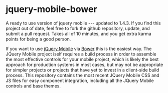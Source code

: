 jquery-mobile-bower
=================

A ready to use version of jquery mobile --- updated to 1.4.3.  If you find this project out of date, feel free to fork the github repository, update, and submit a pull request.  Takes all of 10 minutes, and you get extra karma points for being a good person.


If you want to use [jQuery Mobile](http://jquerymobile.com/) via [Bower](http://bower.io) this is the easiest way.  The JQuery Mobile project iself requires a build process in order to assemble the most effective controls for your mobile project, which is likely the best approach for production systems in most cases, but may not be appropriate for simpler projects or projects that have yet to invest in a client-side build process.  This repository contains the most recent JQuery Mobile CSS and JS files for easy component integration, including all the JQuery Mobile controls and base themes.

